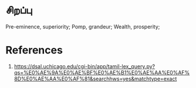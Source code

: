 # சிறப்பு

Pre-eminence, superiority; Pomp, grandeur; Wealth, prosperity;

# References
1. https://dsal.uchicago.edu/cgi-bin/app/tamil-lex_query.py?qs=%E0%AE%9A%E0%AE%BF%E0%AE%B1%E0%AE%AA%E0%AF%8D%E0%AE%AA%E0%AF%81&searchhws=yes&matchtype=exact


